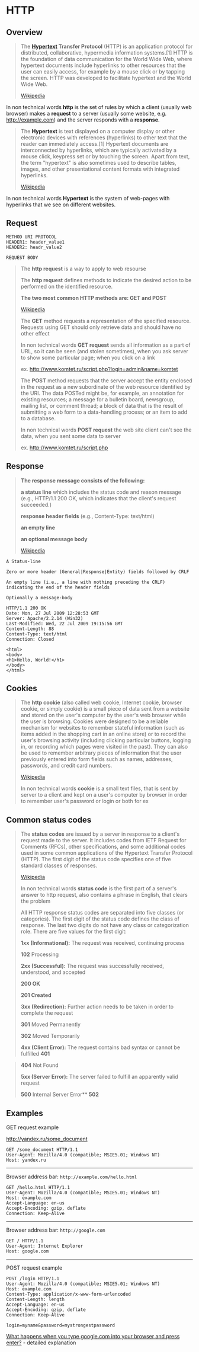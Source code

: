 # HTTP

## Overview

> The **[Hypertext](#user-content-hypertext) Transfer Protocol** (HTTP) is an application protocol for distributed, collaborative, hypermedia information systems.[1] HTTP is the foundation of data communication for the World Wide Web, where hypertext documents include hyperlinks to other resources that the user can easily access, for example by a mouse click or by tapping the screen. HTTP was developed to facilitate hypertext and the World Wide Web.
>
> [Wikipedia](https://en.wikipedia.org/wiki/Hypertext_Transfer_Protocol)

In non technical words **http** is the set of rules by which a client (usually web browser) makes a **request** to a server (usually some website, e.g. http://example.com) and the server responds with a **response**.

> The **<a name="hypertext">Hypertext</a>** is text displayed on a computer display or other electronic devices with references (hyperlinks) to other text that the reader can immediately access.[1] Hypertext documents are interconnected by hyperlinks, which are typically activated by a mouse click, keypress set or by touching the screen. Apart from text, the term "hypertext" is also sometimes used to describe tables, images, and other presentational content formats with integrated hyperlinks.
>
> [Wikipedia](https://en.wikipedia.org/wiki/Hypertext)

In non technical words **Hypertext** is the system of web-pages with hyperlinks that we see on different websites.


## Request

```
METHOD URI PROTOCOL
HEADER1: header_value1
HEADER2: headr_value2

REQUEST BODY
```

>
> The **http request** is a way to apply to web resourse
>
> The **http request** defines methods to indicate the desired action to be performed on the identified resource.
>
> **The two most common HTTP methods are: GET and POST**
>
> [Wikipedia](https://en.wikipedia.org/wiki/Hypertext_Transfer_Protocol#Request_methods)
>
> The **GET** method requests a representation of the specified resource. Requests using GET should only retrieve data and should have no other effect
>
> In non technical words **GET request** sends all information as a part of URL, so it can be seen (and stolen sometimes), when you ask server to show some particular page; when you click on a link
>
> ex. http://www.komtet.ru/script.php?login=admin&name=komtet
>
> The **POST** method requests that the server accept the entity enclosed in the request as a new subordinate of the web resource identified by the URI. The data POSTed might be, for example, an annotation for existing resources; a message for a bulletin board, newsgroup, mailing list, or comment thread; a block of data that is the result of submitting a web form to a data-handling process; or an item to add to a database.
>
> In non technical words **POST request** the web site client can't see the data, when you sent some data to server
>
> ex. http://www.komtet.ru/script.php
>
## Response
>
> **The response message consists of the following:**
>
> **a status line** which includes the status code and reason message (e.g., HTTP/1.1 200 OK, which indicates that the client's request succeeded.)
>
> **response header fields** (e.g., Content-Type: text/html)
>
> **an empty line**
>
> **an optional message body**
>
> [Wikipedia](https://en.wikipedia.org/wiki/Hypertext_Transfer_Protocol#Response_message)
>

```
A Status-line

Zero or more header (General|Response|Entity) fields followed by CRLF

An empty line (i.e., a line with nothing preceding the CRLF) 
indicating the end of the header fields

Optionally a message-body
```

```
HTTP/1.1 200 OK
Date: Mon, 27 Jul 2009 12:28:53 GMT
Server: Apache/2.2.14 (Win32)
Last-Modified: Wed, 22 Jul 2009 19:15:56 GMT
Content-Length: 88
Content-Type: text/html
Connection: Closed

<html>
<body>
<h1>Hello, World!</h1>
</body>
</html>
```




## Cookies
>
> The **http cookie** (also called web cookie, Internet cookie, browser cookie, or simply cookie) is a small piece of data sent from a website and stored on the user's computer by the user's web browser while the user is browsing. Cookies were designed to be a reliable mechanism for websites to remember stateful information (such as items added in the shopping cart in an online store) or to record the user's browsing activity (including clicking particular buttons, logging in, or recording which pages were visited in the past). They can also be used to remember arbitrary pieces of information that the user previously entered into form fields such as names, addresses, passwords, and credit card numbers.
>
> [Wikipedia](https://en.wikipedia.org/wiki/HTTP_cookie)
>
> In non technical words **cookie** is a small text files, that is sent by server to a client and kept on a user's computer by browser in order to remember user's password or login or both for ex
>
## Common status codes
>
> The **status codes** are issued by a server in response to a client's request made to the server. It includes codes from IETF Request for Comments (RFCs), other specifications, and some additional codes used in some common applications of the Hypertext Transfer Protocol (HTTP). The first digit of the status code specifies one of five standard classes of responses.
>
> [Wikipedia](https://en.wikipedia.org/wiki/List_of_HTTP_status_codes)
>
> In non technical words **status code** is the first part of a server's answer to http request, also contains a phrase in English, that clears the problem
>
> All HTTP response status codes are separated into five classes (or categories). The first digit of the status code defines the class of response. The last two digits do not have any class or categorization role. There are five values for the first digit:
>
> **1xx (Informational):** The request was received, continuing process 
>
> **102** Processing 
>
> **2xx (Successful):** The request was successfully received, understood, and accepted
>
> **200 OK**
>
> **201 Created**
>
> **3xx (Redirection):** Further action needs to be taken in order to complete the request
>
> **301** Moved Permanently
>
> **302** Moved Temporarily
>
> **4xx (Client Error):** The request contains bad syntax or cannot be fulfilled
**401** 

> **404** Not Found 
>
> **5xx (Server Error):** The server failed to fulfill an apparently valid request
>
> **500** Internal Server Error** 
**502**

## Examples

GET request example

http://yandex.ru/some_document

```http
GET /some_document HTTP/1.1
User-Agent: Mozilla/4.0 (compatible; MSIE5.01; Windows NT)
Host: yandex.ru
```

---

Browser address bar: `http://example.com/hello.html`

```http
GET /hello.html HTTP/1.1
User-Agent: Mozilla/4.0 (compatible; MSIE5.01; Windows NT)
Host: example.com
Accept-Language: en-us
Accept-Encoding: gzip, deflate
Connection: Keep-Alive
```

---

Browser address bar: `http://google.com`
```http
GET / HTTP/1.1
User-Agent: Internet Explorer
Host: google.com
```
---

POST request example

```http
POST /login HTTP/1.1
User-Agent: Mozilla/4.0 (compatible; MSIE5.01; Windows NT)
Host: example.com
Content-Type: application/x-www-form-urlencoded
Content-Length: length
Accept-Language: en-us
Accept-Encoding: gzip, deflate
Connection: Keep-Alive

login=myname&password=mystrongestpassword
```


[What happens when you type google.com into your browser and press enter?](https://github.com/alex/what-happens-when) - detailed explanation
